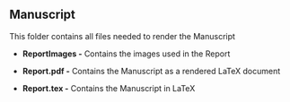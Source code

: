 <h2>Manuscript</h2>

This folder contains all files needed to render the Manuscript

- **ReportImages -** Contains the images used in the Report
  
- **Report.pdf -** Contains the Manuscript as a rendered LaTeX document
- **Report.tex -** Contains the Manuscript in LaTeX

